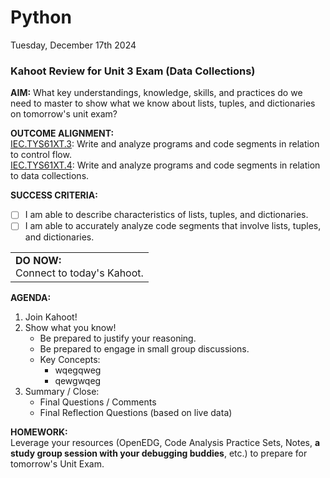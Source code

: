 # Python
Tuesday, December 17th 2024

### Kahoot Review for Unit 3 Exam (Data Collections)

**AIM:** What key understandings, knowledge, skills, and practices do we need to master to show what we know about lists, tuples, and dictionaries on tomorrow's unit exam?

**OUTCOME ALIGNMENT:**
<br><ins>IEC.TYS61XT.3</ins>: Write and analyze programs and code segments in relation to control flow.
<br><ins>IEC.TYS61XT.4</ins>: Write and analyze programs and code segments in relation to data collections.

**SUCCESS CRITERIA:**
- [ ] I am able to describe characteristics of lists, tuples, and dictionaries.
- [ ] I am able to accurately analyze code segments that involve lists, tuples, and dictionaries.

<table>
  <tr>
    <td><b>DO NOW:</b><br>Connect to today's Kahoot.
  </tr>
</table>

**AGENDA:**

1. Join Kahoot!
2. Show what you know!
    *  Be prepared to justify your reasoning.
    *  Be prepared to engage in small group discussions.
    *  Key Concepts:
        * wqegqweg
        * qewgwqeg
3. Summary / Close:
    * Final Questions / Comments
    * Final Reflection Questions (based on live data)
   
**HOMEWORK:** <br>
Leverage your resources (OpenEDG, Code Analysis Practice Sets, Notes, **a study group session with your debugging buddies**, etc.) to prepare for tomorrow's Unit Exam.  

